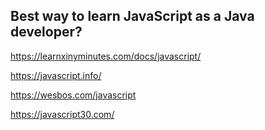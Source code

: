 ## Best way to learn JavaScript as a Java developer?

https://learnxinyminutes.com/docs/javascript/

https://javascript.info/

https://wesbos.com/javascript

https://javascript30.com/
